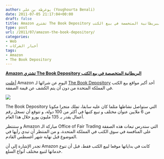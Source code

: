 ```yaml
---
author: يوغرطة بن علي (Youghourta Benali)
date: 2011-07-05 21:17:04+00:00
draft: false
title: Amazon تشتري The Book Depository البريطانية المتخصصة في بيع الكتب
type: post
url: /2011/07/amazon-the-book-depository/
categories:
- Web
- أخبار الشركات
tags:
- Amazon
- The Book Depository
---
```


[**Amazon تشتري The Book Depository البريطانية المتخصصة في بيع الكتب**](http://www.it-scoop.com/2011/07/amazon-the-book-depository/ )


[أعلنت](http://finance.yahoo.com/news/Amazon-to-Acquire-The-Book-prnews-4104318836.html?x=0&.v=1) Amazon اليوم عن شرائها لـ [The Book Depository](http://www.bookdepository.co.uk/) أحد أكبر مواقع بيع الكتب في المملكة المتحدة من دون أن يتم الكشف عن قيمة الصفقة.

[![](http://www.it-scoop.com/wp-content/uploads/2011/07/the_book_depository_logo-300x73.jpg)
](http://www.it-scoop.com/2011/07/amazon-the-book-depository/)

The Book Depository التي ستواصل نشاطها مثلما كان عليه سابقا، تملك متجرا مكونا من 6 ملايين عنوان مختلف و تبيع كتبها في أكثر من 100 دولة، و تتوقع أن تسجل رقم أعمال يقدر بـ 135 مليون يورو خلال هذا العام.

و ستنتظر Amazon مباركة الـ Office of Fair Trading التي ستدرس تبعات هذه الصفقة على المنافسة في سوق الكتب في المملكة المتحدة، و من المنتظر أن تبدي رأيها في الموضوع قبل نهاية شهر أغسطس القادم.

تجدر الإشارة إلى أن Amazon كانت في بداياتها موقعا لبيع الكتب فقط، قبل أن تنوع خدماتها لتبيع مختلف أنواع السلع.


